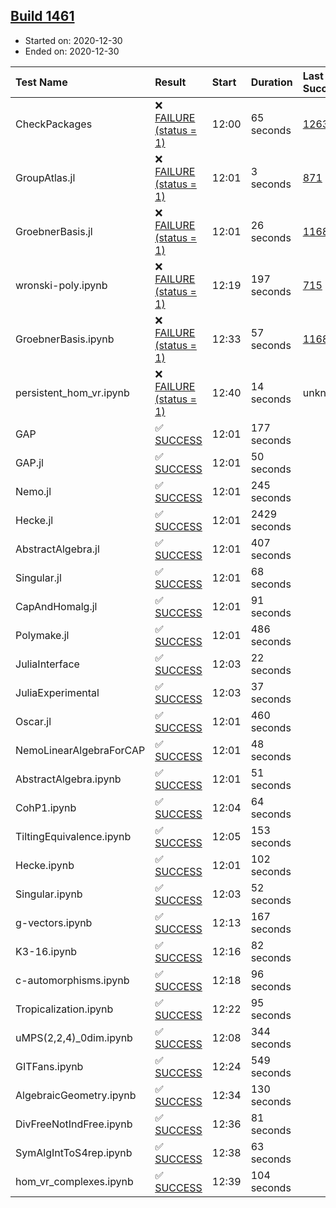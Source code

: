 ## [Build 1461](https://oscarci.mathematik.uni-kl.de/job/oscar-stable/1461/)

* Started on: 2020-12-30
* Ended on: 2020-12-30

| Test Name    | Result | Start | Duration | Last Success | First Failure |
|:-------------|:-------|:------|:---------|:-------------|:--------------|
| CheckPackages | ❌ [FAILURE (status = 1)](https://oscarci.mathematik.uni-kl.de/job/oscar-stable/1461/artifact/logs/build-1461/CheckPackages.log) | 12:00 | 65 seconds | [1263](https://oscarci.mathematik.uni-kl.de/job/oscar-stable/1263/) | [1264](https://oscarci.mathematik.uni-kl.de/job/oscar-stable/1264/) |
| GroupAtlas.jl | ❌ [FAILURE (status = 1)](https://oscarci.mathematik.uni-kl.de/job/oscar-stable/1461/artifact/logs/build-1461/GroupAtlas.jl.log) | 12:01 | 3 seconds | [871](https://oscarci.mathematik.uni-kl.de/job/oscar-stable/871/) | [872](https://oscarci.mathematik.uni-kl.de/job/oscar-stable/872/) |
| GroebnerBasis.jl | ❌ [FAILURE (status = 1)](https://oscarci.mathematik.uni-kl.de/job/oscar-stable/1461/artifact/logs/build-1461/GroebnerBasis.jl.log) | 12:01 | 26 seconds | [1168](https://oscarci.mathematik.uni-kl.de/job/oscar-stable/1168/) | [1169](https://oscarci.mathematik.uni-kl.de/job/oscar-stable/1169/) |
| wronski-poly.ipynb | ❌ [FAILURE (status = 1)](https://oscarci.mathematik.uni-kl.de/job/oscar-stable/1461/artifact/logs/build-1461/wronski-poly.ipynb.log) | 12:19 | 197 seconds | [715](https://oscarci.mathematik.uni-kl.de/job/oscar-stable/715/) | [716](https://oscarci.mathematik.uni-kl.de/job/oscar-stable/716/) |
| GroebnerBasis.ipynb | ❌ [FAILURE (status = 1)](https://oscarci.mathematik.uni-kl.de/job/oscar-stable/1461/artifact/logs/build-1461/GroebnerBasis.ipynb.log) | 12:33 | 57 seconds | [1168](https://oscarci.mathematik.uni-kl.de/job/oscar-stable/1168/) | [1169](https://oscarci.mathematik.uni-kl.de/job/oscar-stable/1169/) |
| persistent_hom_vr.ipynb | ❌ [FAILURE (status = 1)](https://oscarci.mathematik.uni-kl.de/job/oscar-stable/1461/artifact/logs/build-1461/persistent_hom_vr.ipynb.log) | 12:40 | 14 seconds | unknown | unknown |
| GAP | ✅ [SUCCESS](https://oscarci.mathematik.uni-kl.de/job/oscar-stable/1461/artifact/logs/build-1461/GAP.log) | 12:01 | 177 seconds |  |  |
| GAP.jl | ✅ [SUCCESS](https://oscarci.mathematik.uni-kl.de/job/oscar-stable/1461/artifact/logs/build-1461/GAP.jl.log) | 12:01 | 50 seconds |  |  |
| Nemo.jl | ✅ [SUCCESS](https://oscarci.mathematik.uni-kl.de/job/oscar-stable/1461/artifact/logs/build-1461/Nemo.jl.log) | 12:01 | 245 seconds |  |  |
| Hecke.jl | ✅ [SUCCESS](https://oscarci.mathematik.uni-kl.de/job/oscar-stable/1461/artifact/logs/build-1461/Hecke.jl.log) | 12:01 | 2429 seconds |  |  |
| AbstractAlgebra.jl | ✅ [SUCCESS](https://oscarci.mathematik.uni-kl.de/job/oscar-stable/1461/artifact/logs/build-1461/AbstractAlgebra.jl.log) | 12:01 | 407 seconds |  |  |
| Singular.jl | ✅ [SUCCESS](https://oscarci.mathematik.uni-kl.de/job/oscar-stable/1461/artifact/logs/build-1461/Singular.jl.log) | 12:01 | 68 seconds |  |  |
| CapAndHomalg.jl | ✅ [SUCCESS](https://oscarci.mathematik.uni-kl.de/job/oscar-stable/1461/artifact/logs/build-1461/CapAndHomalg.jl.log) | 12:01 | 91 seconds |  |  |
| Polymake.jl | ✅ [SUCCESS](https://oscarci.mathematik.uni-kl.de/job/oscar-stable/1461/artifact/logs/build-1461/Polymake.jl.log) | 12:01 | 486 seconds |  |  |
| JuliaInterface | ✅ [SUCCESS](https://oscarci.mathematik.uni-kl.de/job/oscar-stable/1461/artifact/logs/build-1461/JuliaInterface.log) | 12:03 | 22 seconds |  |  |
| JuliaExperimental | ✅ [SUCCESS](https://oscarci.mathematik.uni-kl.de/job/oscar-stable/1461/artifact/logs/build-1461/JuliaExperimental.log) | 12:03 | 37 seconds |  |  |
| Oscar.jl | ✅ [SUCCESS](https://oscarci.mathematik.uni-kl.de/job/oscar-stable/1461/artifact/logs/build-1461/Oscar.jl.log) | 12:01 | 460 seconds |  |  |
| NemoLinearAlgebraForCAP | ✅ [SUCCESS](https://oscarci.mathematik.uni-kl.de/job/oscar-stable/1461/artifact/logs/build-1461/NemoLinearAlgebraForCAP.log) | 12:01 | 48 seconds |  |  |
| AbstractAlgebra.ipynb | ✅ [SUCCESS](https://oscarci.mathematik.uni-kl.de/job/oscar-stable/1461/artifact/logs/build-1461/AbstractAlgebra.ipynb.log) | 12:01 | 51 seconds |  |  |
| CohP1.ipynb | ✅ [SUCCESS](https://oscarci.mathematik.uni-kl.de/job/oscar-stable/1461/artifact/logs/build-1461/CohP1.ipynb.log) | 12:04 | 64 seconds |  |  |
| TiltingEquivalence.ipynb | ✅ [SUCCESS](https://oscarci.mathematik.uni-kl.de/job/oscar-stable/1461/artifact/logs/build-1461/TiltingEquivalence.ipynb.log) | 12:05 | 153 seconds |  |  |
| Hecke.ipynb | ✅ [SUCCESS](https://oscarci.mathematik.uni-kl.de/job/oscar-stable/1461/artifact/logs/build-1461/Hecke.ipynb.log) | 12:01 | 102 seconds |  |  |
| Singular.ipynb | ✅ [SUCCESS](https://oscarci.mathematik.uni-kl.de/job/oscar-stable/1461/artifact/logs/build-1461/Singular.ipynb.log) | 12:03 | 52 seconds |  |  |
| g-vectors.ipynb | ✅ [SUCCESS](https://oscarci.mathematik.uni-kl.de/job/oscar-stable/1461/artifact/logs/build-1461/g-vectors.ipynb.log) | 12:13 | 167 seconds |  |  |
| K3-16.ipynb | ✅ [SUCCESS](https://oscarci.mathematik.uni-kl.de/job/oscar-stable/1461/artifact/logs/build-1461/K3-16.ipynb.log) | 12:16 | 82 seconds |  |  |
| c-automorphisms.ipynb | ✅ [SUCCESS](https://oscarci.mathematik.uni-kl.de/job/oscar-stable/1461/artifact/logs/build-1461/c-automorphisms.ipynb.log) | 12:18 | 96 seconds |  |  |
| Tropicalization.ipynb | ✅ [SUCCESS](https://oscarci.mathematik.uni-kl.de/job/oscar-stable/1461/artifact/logs/build-1461/Tropicalization.ipynb.log) | 12:22 | 95 seconds |  |  |
| uMPS(2,2,4)_0dim.ipynb | ✅ [SUCCESS](https://oscarci.mathematik.uni-kl.de/job/oscar-stable/1461/artifact/logs/build-1461/uMPS-2-2-4-_0dim.ipynb.log) | 12:08 | 344 seconds |  |  |
| GITFans.ipynb | ✅ [SUCCESS](https://oscarci.mathematik.uni-kl.de/job/oscar-stable/1461/artifact/logs/build-1461/GITFans.ipynb.log) | 12:24 | 549 seconds |  |  |
| AlgebraicGeometry.ipynb | ✅ [SUCCESS](https://oscarci.mathematik.uni-kl.de/job/oscar-stable/1461/artifact/logs/build-1461/AlgebraicGeometry.ipynb.log) | 12:34 | 130 seconds |  |  |
| DivFreeNotIndFree.ipynb | ✅ [SUCCESS](https://oscarci.mathematik.uni-kl.de/job/oscar-stable/1461/artifact/logs/build-1461/DivFreeNotIndFree.ipynb.log) | 12:36 | 81 seconds |  |  |
| SymAlgIntToS4rep.ipynb | ✅ [SUCCESS](https://oscarci.mathematik.uni-kl.de/job/oscar-stable/1461/artifact/logs/build-1461/SymAlgIntToS4rep.ipynb.log) | 12:38 | 63 seconds |  |  |
| hom_vr_complexes.ipynb | ✅ [SUCCESS](https://oscarci.mathematik.uni-kl.de/job/oscar-stable/1461/artifact/logs/build-1461/hom_vr_complexes.ipynb.log) | 12:39 | 104 seconds |  |  |
